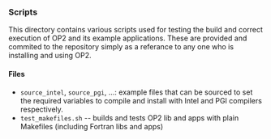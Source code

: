 ### Scripts
This directory contains various scripts used for testing the build and correct execution of OP2 and its example applications. These are provided and commited to the repository simply as a referance to any one who is installing and using OP2.


#### Files
 * `source_intel`, `source_pgi`, ...: example files that can be sourced to set the required variables to compile and install with
Intel and PGI compilers respectively.
 * `test_makefiles.sh` -- builds and tests OP2 lib and apps with plain Makefiles (including Fortran libs and apps)
